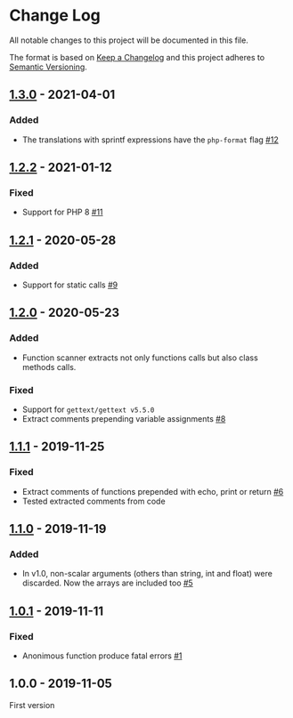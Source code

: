 # Change Log

All notable changes to this project will be documented in this file.

The format is based on [Keep a Changelog](http://keepachangelog.com/)
and this project adheres to [Semantic Versioning](http://semver.org/).

## [1.3.0] - 2021-04-01
### Added
- The translations with sprintf expressions have the `php-format` flag [#12]

## [1.2.2] - 2021-01-12
### Fixed
- Support for PHP 8 [#11]

## [1.2.1] - 2020-05-28
### Added
- Support for static calls [#9]

## [1.2.0] - 2020-05-23
### Added
- Function scanner extracts not only functions calls but also class methods calls.

### Fixed
- Support for `gettext/gettext v5.5.0`
- Extract comments prepending variable assignments [#8]

## [1.1.1] - 2019-11-25
### Fixed
- Extract comments of functions prepended with echo, print or return [#6]
- Tested extracted comments from code

## [1.1.0] - 2019-11-19
### Added
- In v1.0, non-scalar arguments (others than string, int and float) were discarded. Now the arrays are included too [#5]

## [1.0.1] - 2019-11-11
### Fixed
- Anonimous function produce fatal errors [#1]

## 1.0.0 - 2019-11-05
First version

[#1]: https://github.com/php-gettext/PHP-Scanner/issues/1
[#5]: https://github.com/php-gettext/PHP-Scanner/issues/5
[#6]: https://github.com/php-gettext/PHP-Scanner/issues/6
[#8]: https://github.com/php-gettext/PHP-Scanner/issues/8
[#9]: https://github.com/php-gettext/PHP-Scanner/issues/9
[#11]: https://github.com/php-gettext/PHP-Scanner/issues/11
[#12]: https://github.com/php-gettext/PHP-Scanner/issues/12

[1.3.0]: https://github.com/php-gettext/PHP-Scanner/compare/v1.2.2...v1.3.0
[1.2.2]: https://github.com/php-gettext/PHP-Scanner/compare/v1.2.1...v1.2.2
[1.2.1]: https://github.com/php-gettext/PHP-Scanner/compare/v1.2.0...v1.2.1
[1.2.0]: https://github.com/php-gettext/PHP-Scanner/compare/v1.1.1...v1.2.0
[1.1.1]: https://github.com/php-gettext/PHP-Scanner/compare/v1.1.0...v1.1.1
[1.1.0]: https://github.com/php-gettext/PHP-Scanner/compare/v1.0.1...v1.1.0
[1.0.1]: https://github.com/php-gettext/PHP-Scanner/compare/v1.0.0...v1.0.1
